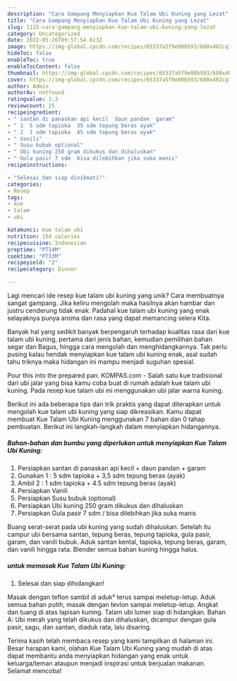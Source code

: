 ```yaml
---
description: "Cara Gampang Menyiapkan Kue Talam Ubi Kuning yang Lezat"
title: "Cara Gampang Menyiapkan Kue Talam Ubi Kuning yang Lezat"
slug: 1115-cara-gampang-menyiapkan-kue-talam-ubi-kuning-yang-lezat
category: Uncategorized
date: 2022-05-26T09:57:54.613Z
image: https://img-global.cpcdn.com/recipes/65337a5f9e00b593/680x482cq70/kue-talam-ubi-kuning-foto-resep-utama.jpg
hideToc: false
enableToc: true
enableTocContent: false
thumbnail: https://img-global.cpcdn.com/recipes/65337a5f9e00b593/680x482cq70/kue-talam-ubi-kuning-foto-resep-utama.jpg
cover: https://img-global.cpcdn.com/recipes/65337a5f9e00b593/680x482cq70/kue-talam-ubi-kuning-foto-resep-utama.jpg
author: Admin
authorAv: notfound
ratingvalue: 3.3
reviewcount: 25
recipeingredient:
- " santan di panaskan api kecil  daun pandan  garam"
- " 1  5 sdm tapioka  35 sdm tepung beras ayak"
- " 2  1 sdm tapioka  45 sdm tepung beras ayak"
- " Vanili"
- " Susu bubuk optional"
- " Ubi kuning 250 gram dikukus dan dihaluskan"
- " Gula pasir 7 sdm  bisa dilebihkan jika suka manis"
recipeinstructions:

- "Selesai dan siap dinikmati!"
categories:
- Resep
tags:
- kue
- talam
- ubi

katakunci: kue talam ubi 
nutrition: 154 calories
recipecuisine: Indonesian
preptime: "PT14M"
cooktime: "PT33M"
recipeyield: "2"
recipecategory: Dinner

---
```





Lagi mencari ide resep kue talam ubi kuning yang unik? Cara membuatnya sangat gampang. Jika keliru mengolah maka hasilnya akan hambar dan justru cenderung tidak enak. Padahal kue talam ubi kuning yang enak selayaknya punya aroma dan rasa yang dapat memancing selera Kita.





Banyak hal yang sedikit banyak berpengaruh terhadap kualitas rasa dari kue talam ubi kuning, pertama dari jenis bahan, kemudian pemilihan bahan segar dan Bagus, hingga cara mengolah dan menghidangkannya. Tak perlu pusing kalau hendak menyiapkan kue talam ubi kuning enak,      asal sudah tahu triknya maka hidangan ini mampu menjadi suguhan spesial.














Pour this into the prepared pan. KOMPAS.com - Salah satu kue tradisional dari ubi jalar yang bisa kamu coba buat di rumah adalah kue talam ubi kuning. Pada resep kue talam ubi ini menggunakan ubi jalar warna kuning.






Berikut ini ada beberapa tips dan trik praktis yang dapat diterapkan untuk mengolah kue talam ubi kuning yang siap dikreasikan. Kamu dapat membuat Kue Talam Ubi Kuning menggunakan 7 bahan dan 0 tahap pembuatan. Berikut ini langkah-langkah dalam menyiapkan hidangannya.

<!--inarticleads1-->

##### Bahan-bahan dan bumbu yang diperlukan untuk menyiapkan Kue Talam Ubi Kuning:

1. Persiapkan  santan di panaskan api kecil + daun pandan + garam
1. Gunakan  1 : 5 sdm tapioka + 3,5 sdm tepung beras (ayak)
1. Ambil  2 : 1 sdm tapioka + 4.5 sdm tepung beras (ayak)
1. Persiapkan  Vanili
1. Persiapkan  Susu bubuk (optional)
1. Persiapkan  Ubi kuning 250 gram dikukus dan dihaluskan
1. Persiapkan  Gula pasir 7 sdm / bisa dilebihkan jika suka manis


Buang serat-serat pada ubi kuning yang sudah dihaluskan. Setelah itu campur ubi bersama santan, tepung beras, tepung tapioka, gula pasir, garam, dan vanili bubuk. Aduk santan kental, tapioka, tepung beras, garam, dan vanili hingga rata. Blender semua bahan kuning hingga halus. 

<!--inarticleads2-->

#####  untuk memasak Kue Talam Ubi Kuning:


1. Selesai dan siap dihidangkan!

Masak dengan teflon sambil di aduk² terus sampai meletup-letup. Aduk semua bahan putih, masak dengan tevlon sampai meletup-letup. Angkat dan tuang di atas lapisan kuning. Talam ubi lumer siap di hidangkan. Bahan A: Ubi merah yang telah dikukus dan dihaluskan, dicampur dengan gula pasir, sagu, dan santan, diaduk rata, lalu disaring. 

Terima kasih telah membaca resep yang kami tampilkan di halaman ini. Besar harapan kami, olahan Kue Talam Ubi Kuning yang mudah di atas dapat membantu anda menyiapkan hidangan yang enak untuk keluarga/teman ataupun menjadi inspirasi untuk berjualan makanan. Selamat mencoba!
